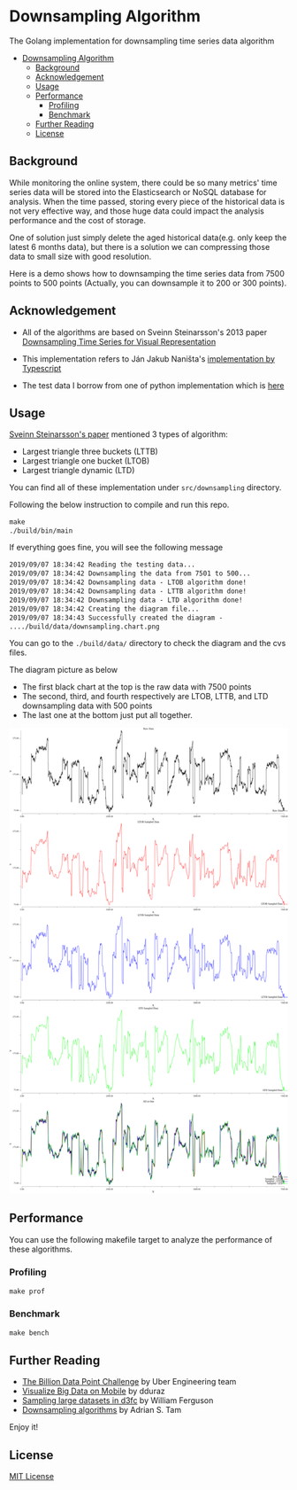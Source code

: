 # Downsampling Algorithm

The Golang implementation for downsampling time series data algorithm 

- [Downsampling Algorithm](#downsampling-algorithm)
  - [Background](#background)
  - [Acknowledgement](#acknowledgement)
  - [Usage](#usage)
  - [Performance](#performance)
    - [Profiling](#profiling)
    - [Benchmark](#benchmark)
  - [Further Reading](#further-reading)
  - [License](#license)

## Background

While monitoring the online system, there could be so many metrics' time series data will be stored into the Elasticsearch or NoSQL database for analysis. When the time passed, storing every piece of the historical data is not very effective way, and those huge data could impact the analysis performance and the cost of storage.

One of solution just simply delete the aged historical data(e.g. only keep the latest 6 months data), but there is a solution we can compressing those data to small size with good resolution. 

Here is a demo shows how to downsamping the time series data from 7500 points to 500 points (Actually, you can downsample it to 200 or 300 points).

## Acknowledgement

- All of the algorithms are based on Sveinn Steinarsson's 2013 paper [Downsampling Time Series for Visual Representation]( 
https://skemman.is/bitstream/1946/15343/3/SS_MSthesis.pdf)

- This implementation refers to Ján Jakub Naništa's [implementation by Typescript](https://github.com/janjakubnanista/downsample)

- The test data I borrow from one of python implementation which is [here](https://github.com/devoxi/lttb-py/)


## Usage

[Sveinn Steinarsson's paper]( 
https://skemman.is/bitstream/1946/15343/3/SS_MSthesis.pdf) mentioned 3 types of algorithm:

- Largest triangle three buckets (LTTB)
- Largest triangle one bucket (LTOB)
- Largest triangle dynamic (LTD)

You can find all of these implementation under `src/downsampling` directory.


Following the below instruction to compile and run this repo.

```
make 
./build/bin/main
```

If everything goes fine, you will see the following message

```
2019/09/07 18:34:42 Reading the testing data...
2019/09/07 18:34:42 Downsampling the data from 7501 to 500...
2019/09/07 18:34:42 Downsampling data - LTOB algorithm done!
2019/09/07 18:34:42 Downsampling data - LTTB algorithm done!
2019/09/07 18:34:42 Downsampling data - LTD algorithm done!
2019/09/07 18:34:42 Creating the diagram file...
2019/09/07 18:34:43 Successfully created the diagram - ..../build/data/downsampling.chart.png
```

You can go to the `./build/data/` directory to check the diagram and the cvs files.

The diagram picture as below
- The first black chart at the top is the raw data with 7500 points
- The second, third, and fourth respectively are LTOB, LTTB, and LTD downsampling data with 500 points
- The last one at the bottom just put all together.

![](./data/downsampling.chart.png?raw=true)

## Performance

You can use the following makefile target to analyze the performance of these algorithms.

### Profiling

```
make prof
```

### Benchmark

```
make bench
```

## Further Reading

* [The Billion Data Point Challenge](https://eng.uber.com/billion-data-point-challenge/) by Uber Engineering team
* [Visualize Big Data on Mobile](http://dduraz.com/2019/04/26/data-visualization-mobile/) by dduraz
* [Sampling large datasets in d3fc](http://blog.scottlogic.com/2015/11/16/sampling-large-data-in-d3fc.html) by William Ferguson
* [Downsampling algorithms](http://www.adrian.idv.hk/2018-01-24-downsample/) by Adrian S. Tam


Enjoy it!

## License

[MIT License](./LICENSE)